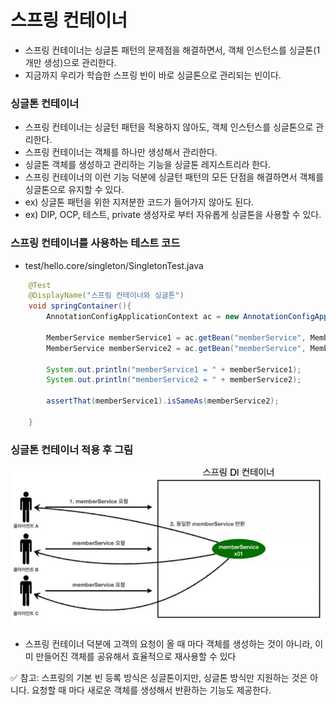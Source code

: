 
# 스프링 컨테이너

- 스프링 컨테이너는 싱글톤 패턴의 문제점을 해결하면서, 객체 인스턴스를 싱글톤(1개만 생성)으로 관리한다.
- 지금까지 우리가 학습한 스프링 빈이 바로 싱글톤으로 관리되는 빈이다.

### 싱글톤 컨테이너
- 스프링 컨테이너는 싱글턴 패턴을 적용하지 않아도, 객체 인스턴스를 싱글톤으로 관리한다.
- 스프링 컨테이너는 객체를 하나만 생성해서 관리한다.
- 싱글톤 객체를 생성하고 관리하는 기능을 싱글톤 레지스트리라 한다.
- 스프링 컨테이너의 이런 기능 덕분에 싱글턴 패턴의 모든 단점을 해결하면서 객체를 싱글톤으로 유지할 수 있다.
- ex) 싱글톤 패턴을 위한 지저분한 코드가 들어가지 않아도 된다.
- ex) DIP, OCP, 테스트, private 생성자로 부터 자유롭게 싱글톤을 사용할 수 있다.

### 스프링 컨테이너를 사용하는 테스트 코드

- test/hello.core/singleton/SingletonTest.java

```java
    @Test
    @DisplayName("스프링 컨테이너와 싱글톤")
    void springContainer(){
        AnnotationConfigApplicationContext ac = new AnnotationConfigApplicationContext(AppConfig.class);

        MemberService memberService1 = ac.getBean("memberService", MemberService.class);
        MemberService memberService2 = ac.getBean("memberService", MemberService.class);

        System.out.println("memberService1 = " + memberService1);
        System.out.println("memberService2 = " + memberService2);
        
        assertThat(memberService1).isSameAs(memberService2);
        
    }
```

### 싱글톤 컨테이너 적용 후 그림
![싱글톤 컨테이너 적용.JPG](0%20%EC%9D%B4%EB%AF%B8%EC%A7%80%2F%EC%8B%B1%EA%B8%80%ED%86%A4%20%EC%BB%A8%ED%85%8C%EC%9D%B4%EB%84%88%20%EC%A0%81%EC%9A%A9.JPG)

- 스프링 컨테이너 덕분에 고객의 요청이 올 때 마다 객체를 생성하는 것이 아니라, 이미 만들어진 객체를 공유해서
  효율적으로 재사용할 수 있다

✅ 참고: 스프링의 기본 빈 등록 방식은 싱글톤이지만, 싱글톤 방식만 지원하는 것은 아니다. 요청할 때 마다 새로운
        객체를 생성해서 반환하는 기능도 제공한다. 